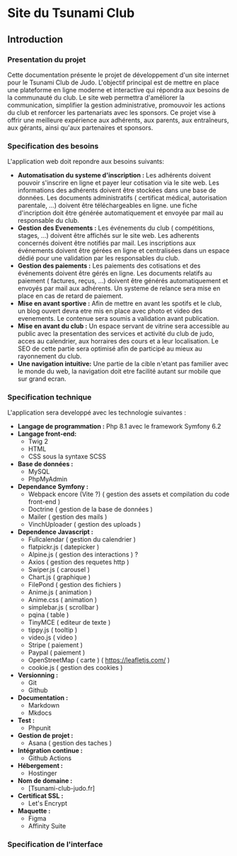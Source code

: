 # Site du Tsunami Club 
## Introduction

### Presentation du projet
Cette documentation présente le projet de développement d'un site internet pour le Tsunami Club de Judo. L'objectif principal est de mettre en place une plateforme en ligne moderne et interactive qui répondra aux besoins de la communauté du club. Le site web permettra d'améliorer la communication, simplifier la gestion administrative, promouvoir les actions du club et renforcer les partenariats avec les sponsors. Ce projet vise à offrir une meilleure expérience aux adhérents, aux parents, aux entraîneurs, aux gérants, ainsi qu'aux partenaires et sponsors.
### Specification des besoins
L'application web doit repondre aux besoins suivants:
-  **Automatisation du systeme d'inscription :** 
    Les adhérents doivent pouvoir s'inscrire en ligne et payer leur cotisation via le site web. Les informations des adhérents doivent être stockées dans une base de données. Les documents administratifs ( certificat médical, autorisation parentale, ...) doivent être téléchargeables en ligne. une fiche d'incription doit être générée automatiquement et envoyée par mail au responsable du club.
-  **Gestion des Evenements :** 
    Les événements du club ( compétitions, stages, ...) doivent être affichés sur le site web. Les adherents concernés doivent être notifiés par mail. Les inscriptions aux événements doivent être gérées en ligne et centralisées dans un espace dédié pour une validation par les responsables du club.
-  **Gestion des paiements :** 
    Les paiements des cotisations et des événements doivent être gérés en ligne. Les documents relatifs au paiement ( factures, reçus, ...) doivent être générés automatiquement et envoyés par mail aux adhérents. Un systeme de relance sera mise en place en cas de retard de paiement.
-   **Mise en avant sportive :**
    Afin de mettre en avant les spotifs et le club, un blog ouvert devra etre mis en place avec photo et video des evenements. Le contenue sera soumis a validation avant publication. 
-   **Mise en avant du club :**
    Un espace servant de vitrine sera accessible au public avec la presentation des services et activité du club de judo, acces au calendrier, aux horraires des cours et a leur localisation. Le SEO de cette partie sera optimisé afin de participé au mieux au rayonnement du club.
-   **Une navigation intuitive:**
    Une partie de la cible n'etant pas familier avec le monde du web, la navigation doit etre facilité autant sur mobile que sur grand ecran.
### Specification technique
L'application sera developpé avec les technologie suivantes :
-   **Langage de programmation :**
    Php 8.1 avec le framework Symfony 6.2
-   **Langage front-end:**
    -   Twig 2
    -   HTML
    -   CSS sous la syntaxe SCSS
-   **Base de données :**
    -   MySQL
    -   PhpMyAdmin
-   **Dependance Symfony :**
    -   Webpack encore (Vite ?) ( gestion des assets et compilation du code front-end )
    -   Doctrine ( gestion de la base de données )
    -   Mailer ( gestion des mails )
    -   VinchUploader ( gestion des uploads )
-   **Dependence Javascript :**
    -  Fullcalendar ( gestion du calendrier )
    -  flatpickr.js ( datepicker )
    -  Alpine.js ( gestion des interactions ) ?
    -  Axios ( gestion des requetes http )
    -  Swiper.js ( carousel )
    -  Chart.js ( graphique )
    -  FilePond ( gestion des fichiers )
    -  Anime.js ( animation )
    -  Anime.css ( animation )
    -  simplebar.js ( scrollbar )
    -  pqina ( table )
    -  TinyMCE ( editeur de texte )
    -  tippy.js ( tooltip )
    -  video.js ( video )
    -  Stripe ( paiement )
    -  Paypal ( paiement )
    -  OpenStreetMap ( carte ) ( https://leafletjs.com/ )
    -  cookie.js ( gestion des cookies )
-   **Versionning :**
    -   Git
    -   Github
-   **Documentation :**
    -   Markdown
    -   Mkdocs
-   **Test :**
    -   Phpunit
-   **Gestion de projet :**
    -   Asana ( gestion des taches )
-   **Intégration continue :**
    -   Github Actions
-   **Hébergement :**
    -   Hostinger
-   **Nom de domaine :**
    -   [Tsunami-club-judo.fr]
-   **Certificat SSL :**
    -   Let's Encrypt
-   **Maquette :**
    -  Figma 
    -  Affinity Suite
### Specification de l'interface










